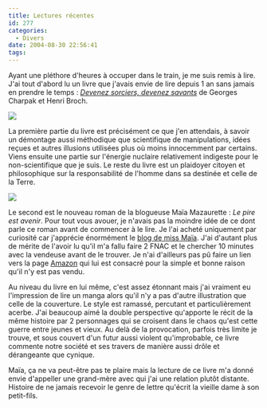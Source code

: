 ```yaml
---
title: Lectures récentes
id: 277
categories:
  - Divers
date: 2004-08-30 22:56:41
tags:
---
```


Ayant une pléthore d'heures à occuper dans le train, je me suis remis à lire. J'ai tout d'abord lu un livre que j'avais envie de lire depuis 1 an sans jamais en prendre le temps&nbsp;: _[Devenez sorciers, devenez savants](http://www.amazon.fr/exec/obidos/ASIN/2738113192/dyingculture-21 "Devenez sorciers, devenez savants")_ de Georges Charpak et Henri Broch.

![](/images/2738113192.08.LZZZZZZZ.jpg)

La première partie du livre est précisément ce que j'en attendais, à savoir un démontage aussi méthodique que scientifique de manipulations, idées reçues et autres illusions utilisées plus où moins innocemment par certains. Viens ensuite une partie sur l'énergie nuclaire relativement indigeste pour le non-scientifique que je suis. Le reste du livre est un plaidoyer citoyen et philosophique sur la responsabilité de l'homme dans sa destinée et celle de la Terre.

![](/images/lepire_small.jpg)

Le second est le nouveau roman de la blogueuse Maïa Mazaurette&nbsp;: _Le pire est avenir_. Pour tout vous avouer, je n'avais pas la moindre idée de ce dont parle ce roman avant de commencer à le lire. Je l'ai acheté uniquement par curiosité car j'apprécie énormément le [blog de miss Maïa](http://www.20six.fr/maia "La Coureuse"). J'ai d'autant plus de mérite de l'avoir lu qu'il m'a fallu faire 2 FNAC et le chercher 10 minutes avec la vendeuse avant de le trouver. Je n'ai d'ailleurs pas pû faire un lien vers la page [Amazon](http://www.amazon.fr/ "Amazon.fr") qui lui est consacré pour la simple et bonne raison qu'il n'y est pas vendu.

Au niveau du livre en lui même, c'est assez étonnant mais j'ai vraiment eu l'impression de lire un manga alors qu'il n'y a pas d'autre illustration que celle de la couverture. Le style est ramassé, percutant et particulièrement acerbe. J'ai beaucoup aimé la double perspective qu'apporte le récit de la même histoire par 2 personnages qui se croisent dans le chaos qu'est cette guerre entre jeunes et vieux. Au delà de la provocation, parfois très limite je trouve, et sous couvert d'un futur aussi violent qu'improbable, ce livre commente notre société et ses travers de manière aussi drôle et dérangeante que cynique.

Maïa, ça ne va peut-être pas te plaire mais la lecture de ce livre m'a donné envie d'appeller une grand-mère avec qui j'ai une relation plutôt distante. Histoire de ne jamais recevoir le genre de lettre qu'écrit la vieille dame à son petit-fils.